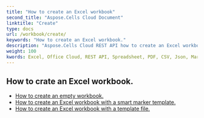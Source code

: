 ```yaml
---
title: "How to create an Excel workbook"
second_title: "Aspose.Cells Cloud Document"
linktitle: "Create"
type: docs
url: /workbook/create/
keywords: "How to create an Excel workbook."
description: "Aspose.Cells Cloud REST API how to create an Excel workbook. SDK support kinds of development languages. They include Android, C#, Go, Java, NodeJS, Perl, PHP, Python, Ruby, and swift."
weight: 100
kwords: Excel, Office Cloud, REST API, Spreadsheet, PDF, CSV, Json, Markdwon, How to create an Excel workbook
---
```


## How to crate an Excel workbook.

- [How to create an empty workbook.](/cells/workbook/create/empty-workbook/)
- [How to create an Excel workbook with a smart marker template.](/cells/workbook/create/smartmarker/)
- [How to create an Excel workbook with a template file.](/cells/workbook/create/template-file/)
